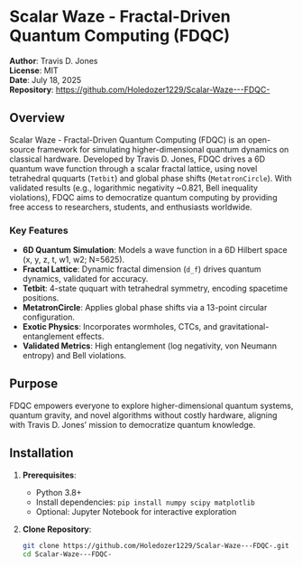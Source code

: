 # Scalar Waze - Fractal-Driven Quantum Computing (FDQC)

**Author**: Travis D. Jones  
**License**: MIT  
**Date**: July 18, 2025  
**Repository**: https://github.com/Holedozer1229/Scalar-Waze---FDQC-

## Overview
Scalar Waze - Fractal-Driven Quantum Computing (FDQC) is an open-source framework for simulating higher-dimensional quantum dynamics on classical hardware. Developed by Travis D. Jones, FDQC drives a 6D quantum wave function through a scalar fractal lattice, using novel tetrahedral ququarts (`Tetbit`) and global phase shifts (`MetatronCircle`). With validated results (e.g., logarithmic negativity ~0.821, Bell inequality violations), FDQC aims to democratize quantum computing by providing free access to researchers, students, and enthusiasts worldwide.

### Key Features
- **6D Quantum Simulation**: Models a wave function in a 6D Hilbert space (x, y, z, t, w1, w2; N=5625).
- **Fractal Lattice**: Dynamic fractal dimension (`d_f`) drives quantum dynamics, validated for accuracy.
- **Tetbit**: 4-state ququart with tetrahedral symmetry, encoding spacetime positions.
- **MetatronCircle**: Applies global phase shifts via a 13-point circular configuration.
- **Exotic Physics**: Incorporates wormholes, CTCs, and gravitational-entanglement effects.
- **Validated Metrics**: High entanglement (log negativity, von Neumann entropy) and Bell violations.

## Purpose
FDQC empowers everyone to explore higher-dimensional quantum systems, quantum gravity, and novel algorithms without costly hardware, aligning with Travis D. Jones’ mission to democratize quantum knowledge.

## Installation
1. **Prerequisites**:
   - Python 3.8+
   - Install dependencies: `pip install numpy scipy matplotlib`
   - Optional: Jupyter Notebook for interactive exploration

2. **Clone Repository**:
   ```bash
   git clone https://github.com/Holedozer1229/Scalar-Waze---FDQC-.git
   cd Scalar-Waze---FDQC-

